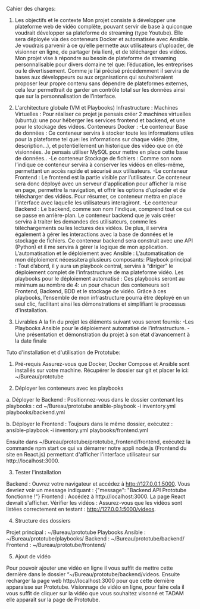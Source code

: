 Cahier des charges: 

1.  Les objectifs et le contexte
Mon projet consiste à développer une plateforme web de vidéo complète, pouvant servir de base à quiconque voudrait développer sa plateforme de streaming (type Youtube). Elle sera déployée via des conteneurs Docker et automatisée avec Ansible. Je voudrais parvenir à ce qu’elle permette aux utilisateurs d’uploader, de visionner en ligne, de partager (via lien), et de télécharger des vidéos.
Mon projet vise à répondre au besoin de plateforme de streaming personnalisable pour divers domaine tel que: l’éducation, les entreprises ou le divertissement. Comme je l’ai précisé précédemment il servira de bases aux développeurs ou aux organisations qui souhaiteraient proposer leur propre contenu sans dépendre de plateformes externes, cela leur permettrait de garder un contrôle total sur les données ainsi que sur la personnalisation de l’interface.

2. L'architecture globale (VM et Playbooks)
Infrastructure :
Machines Virtuelles : 
Pour réaliser ce projet je pensais créer 2 machines virtuelles (ubuntu): une pour héberger les services frontend et backend, et une pour le stockage des vidéos.
Conteneurs Docker :
-Le conteneur Base de données : Ce conteneur servira à stocker toute les informations utiles pour la plateforme tel que: les informations sur chaque vidéo (titre, description...), et potentiellement un historique des vidéo que on été visionnées. Je pensais utiliser MySQL pour mettre en place cette base de données..
-Le conteneur Stockage de fichiers : Comme son nom l’indique ce conteneur servira à conserver les vidéos en elles-même, permettant un accès rapide et sécurisé aux utilisateurs.
-Le conteneur Frontend : Le frontend est la partie visible par l’utilisateur. Ce conteneur sera donc déployé avec un serveur d'application pour afficher la mise en page, permettre la navigation, et offrir les options d’uploader et de télécharger des vidéos. Pour résumer, ce conteneur mettra en place l’interface avec laquelle les utilisateurs interagiront.
-Le conteneur Backend : Le backend, comme son nom l’indique, comprend tout ce qui se passe en arrière-plan. Le conteneur backend que je vais créer servira à traiter les demandes des utilisateurs, comme les téléchargements ou les lectures des vidéos. De plus, il servira également à gérer les interactions avec la base de données et le stockage de fichiers. Ce conteneur backend sera construit avec une API (Python) et il me servira à gérer la logique de mon application.
L’automatisation et le déploiement avec Ansible :
L’automatisation de mon déploiement nécessitera plusieurs composants:
Playbook principal : 
Tout d’abord, il y aura un playbook central, servira à “diriger” le déploiement complet de l'infrastructure de ma plateforme vidéo.
Les playbooks pour le déploiement automatisé : 
Ces playbooks seront au minimum au nombre de 4: un pour chacun des conteneurs soit Frontend, Backend, BDD et le stockage de vidéo. Grâce à ces playbooks, l’ensemble de mon infrastructure pourra être déployé en un seul clic, facilitant ainsi les démonstrations et simplifiant le processus d'installation.

4. Livrables
A la fin du projet les éléments suivant vous seront fournis: 
-Les Playbooks Ansible pour le déploiement automatisé de l’infrastructure.
-Une présentation et démonstration du projet à son état d’avancement à la date finale 


Tuto d'installation et d'utilisation de Prototube:

1. Pré-requis
Assurez-vous que Docker, Docker Compose et Ansible sont installés sur votre machine.
Récupérer le dossier sur git et placer le ici:
~/Bureau/prototube

2. Déployer les conteneurs avec les playbooks

a. Déployer le Backend :
Positionnez-vous dans le dossier contenant les playbooks :
cd ~/Bureau/prototube
ansible-playbook -i inventory.yml playbooks/backend.yml

b. Déployer le Frontend :
Toujours dans le même dossier, exécutez :
ansible-playbook -i inventory.yml playbooks/frontend.yml

Ensuite dans ~/Bureau/prototube/prototube_frontend/frontend, exécutez la commande npm start ce qui va démarrer notre appli node.js (Frontend du site en React.js) permettant d'afficher l'interface utilisateur sur http://localhost:3000.

3. Tester l'installation
   
Backend : Ouvrez votre navigateur et accédez à http://127.0.0.1:5000. Vous devriez voir un message indiquant :
{"message": "Backend API Prototube fonctionne !"}
Frontend : Accédez à http://localhost:3000. La page React devrait s'afficher.
Vérifier les vidéos :
Assurez-vous que les vidéos sont listées correctement en testant :
http://127.0.0.1:5000/videos.

4. Structure des dossiers
   
Projet principal : ~/Bureau/prototube
Playbooks Ansible : ~/Bureau/prototube/playbooks/
Backend : ~/Bureau/prototube/backend/
Frontend : ~/Bureau/prototube/frontend/

5. Ajout de vidéo
   
Pour pouvoir ajouter une vidéo en ligne il vous suffit de mettre cette dernière dans le dossier “~/Bureau/prototube/backend/videos. Ensuite recharger la page web http://localhost:3000 pour que cette dernière apparaisse sur Prototube.
Visionnage de vidéo en ligne, pour faire cela il vous suffit de cliquer sur la vidéo que vous souhaitez visonné et TADAM elle apparaît sur la page de Prototube.

